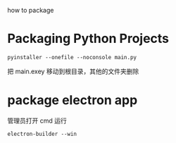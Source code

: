 how to package

# Packaging Python Projects

```
pyinstaller --onefile --noconsole main.py
```

把 main.exey 移动到根目录，其他的文件夹删除

# package electron app

管理员打开 cmd 运行

```
electron-builder --win
```
